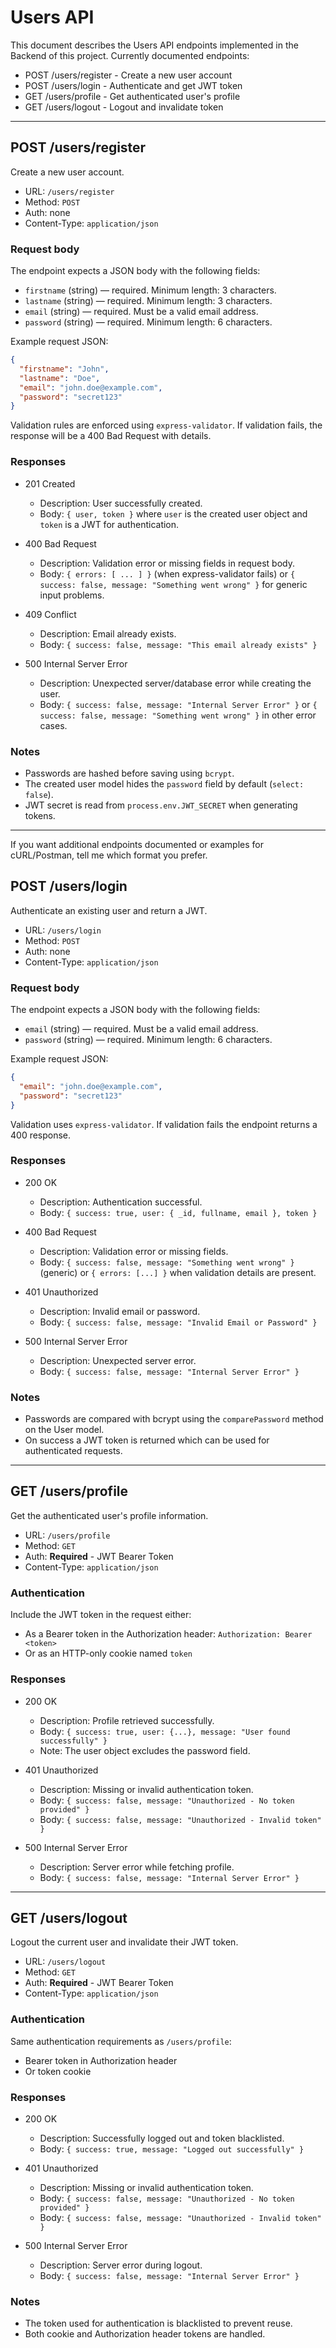 # Users API

This document describes the Users API endpoints implemented in the Backend of this project. Currently documented endpoints:

- POST /users/register - Create a new user account
- POST /users/login - Authenticate and get JWT token
- GET /users/profile - Get authenticated user's profile
- GET /users/logout - Logout and invalidate token

---

## POST /users/register

Create a new user account.

- URL: `/users/register`
- Method: `POST`
- Auth: none
- Content-Type: `application/json`

### Request body

The endpoint expects a JSON body with the following fields:

- `firstname` (string) — required. Minimum length: 3 characters.
- `lastname` (string) — required. Minimum length: 3 characters.
- `email` (string) — required. Must be a valid email address.
- `password` (string) — required. Minimum length: 6 characters.

Example request JSON:

```json
{
  "firstname": "John",
  "lastname": "Doe",
  "email": "john.doe@example.com",
  "password": "secret123"
}
```

Validation rules are enforced using `express-validator`. If validation fails, the response will be a 400 Bad Request with details.

### Responses

- 201 Created
  - Description: User successfully created.
  - Body: `{ user, token }` where `user` is the created user object and `token` is a JWT for authentication.

- 400 Bad Request
  - Description: Validation error or missing fields in request body.
  - Body: `{ errors: [ ... ] }` (when express-validator fails) or `{ success: false, message: "Something went wrong" }` for generic input problems.

- 409 Conflict
  - Description: Email already exists.
  - Body: `{ success: false, message: "This email already exists" }`

- 500 Internal Server Error
  - Description: Unexpected server/database error while creating the user.
  - Body: `{ success: false, message: "Internal Server Error" }` or `{ success: false, message: "Something went wrong" }` in other error cases.

### Notes

- Passwords are hashed before saving using `bcrypt`.
- The created user model hides the `password` field by default (`select: false`).
- JWT secret is read from `process.env.JWT_SECRET` when generating tokens.

---

If you want additional endpoints documented or examples for cURL/Postman, tell me which format you prefer.

## POST /users/login

Authenticate an existing user and return a JWT.

- URL: `/users/login`
- Method: `POST`
- Auth: none
- Content-Type: `application/json`

### Request body

The endpoint expects a JSON body with the following fields:

- `email` (string) — required. Must be a valid email address.
- `password` (string) — required. Minimum length: 6 characters.

Example request JSON:

```json
{
  "email": "john.doe@example.com",
  "password": "secret123"
}
```

Validation uses `express-validator`. If validation fails the endpoint returns a 400 response.

### Responses

- 200 OK
  - Description: Authentication successful.
  - Body: `{ success: true, user: { _id, fullname, email }, token }`

- 400 Bad Request
  - Description: Validation error or missing fields.
  - Body: `{ success: false, message: "Something went wrong" }` (generic) or `{ errors: [...] }` when validation details are present.

- 401 Unauthorized
  - Description: Invalid email or password.
  - Body: `{ success: false, message: "Invalid Email or Password" }`

- 500 Internal Server Error
  - Description: Unexpected server error.
  - Body: `{ success: false, message: "Internal Server Error" }`

### Notes

- Passwords are compared with bcrypt using the `comparePassword` method on the User model.
- On success a JWT token is returned which can be used for authenticated requests.

---

## GET /users/profile

Get the authenticated user's profile information.

- URL: `/users/profile`
- Method: `GET`
- Auth: **Required** - JWT Bearer Token
- Content-Type: `application/json`

### Authentication

Include the JWT token in the request either:
- As a Bearer token in the Authorization header: `Authorization: Bearer <token>`
- Or as an HTTP-only cookie named `token`

### Responses

- 200 OK
  - Description: Profile retrieved successfully.
  - Body: `{ success: true, user: {...}, message: "User found successfully" }`
  - Note: The user object excludes the password field.

- 401 Unauthorized
  - Description: Missing or invalid authentication token.
  - Body: `{ success: false, message: "Unauthorized - No token provided" }`
  - Body: `{ success: false, message: "Unauthorized - Invalid token" }`

- 500 Internal Server Error
  - Description: Server error while fetching profile.
  - Body: `{ success: false, message: "Internal Server Error" }`

---

## GET /users/logout

Logout the current user and invalidate their JWT token.

- URL: `/users/logout`
- Method: `GET`
- Auth: **Required** - JWT Bearer Token
- Content-Type: `application/json`

### Authentication

Same authentication requirements as `/users/profile`:
- Bearer token in Authorization header
- Or token cookie

### Responses

- 200 OK
  - Description: Successfully logged out and token blacklisted.
  - Body: `{ success: true, message: "Logged out successfully" }`

- 401 Unauthorized
  - Description: Missing or invalid authentication token.
  - Body: `{ success: false, message: "Unauthorized - No token provided" }`
  - Body: `{ success: false, message: "Unauthorized - Invalid token" }`

- 500 Internal Server Error
  - Description: Server error during logout.
  - Body: `{ success: false, message: "Internal Server Error" }`

### Notes

- The token used for authentication is blacklisted to prevent reuse.
- Both cookie and Authorization header tokens are handled.
